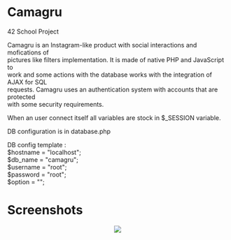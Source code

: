 # Camagru
42 School Project

Camagru is an Instagram-like product with social interactions and mofications of   <BR>
pictures like filters implementation. It is made of native PHP and JavaScript to   <BR>
work and some actions with the database works with the integration of AJAX for SQL <BR>
requests. Camagru uses an authentication system with accounts that are protected   <BR>
with some security requirements.

When an user connect itself all variables are stock in $_SESSION variable.

DB configuration is in database.php

DB config template : <BR>
$hostname = "localhost"; <BR>
$db_name = "camagru"; <BR>
$username = "root"; <BR>
$password = "root"; <BR>
$option = "";

# Screenshots
<P align="center">
  <IMG src="http://img4.hostingpics.net/pics/941756ScreenShot20161206at25630PM.png"/>
</P>
